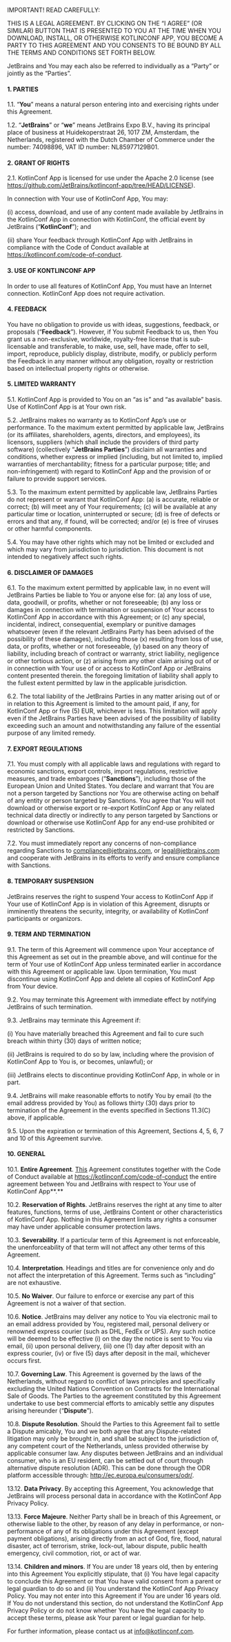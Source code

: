 IMPORTANT! READ CAREFULLY:

THIS IS A LEGAL AGREEMENT. BY CLICKING ON THE “I AGREE” (OR SIMILAR)
BUTTON THAT IS PRESENTED TO YOU AT THE TIME WHEN YOU DOWNLOAD, INSTALL,
OR OTHERWISE KOTLINCONF APP, YOU BECOME A PARTY TO THIS AGREEMENT AND
YOU CONSENTS TO BE BOUND BY ALL THE TERMS AND CONDITIONS SET FORTH
BELOW.

JetBrains and You may each also be referred to individually as a “Party”
or jointly as the “Parties”.

#### 1. PARTIES

1.1. “**You**” means a natural person entering into and exercising
rights under this Agreement.

1.2. “**JetBrains**” or “**we**” means JetBrains Expo B.V., having its
principal place of business at Huidekoperstraat 26, 1017 ZM, Amsterdam,
the Netherlands, registered with the Dutch Chamber of Commerce under the
number: 74098896, VAT ID number: NL85977129B01.

#### 2. GRANT OF RIGHTS

2.1. KotlinConf App is licensed for use under the Apache 2.0 license
(see
[<u>https://github.com/JetBrains/kotlinconf-app/tree/HEAD/LICENSE</u>](https://github.com/JetBrains/kotlinconf-app/tree/HEAD/LICENSE)).

In connection with Your use of KotlinConf App, You may:

\(i\) access, download, and use of any content made available by
JetBrains in the KotlinConf App in connection with KotlinConf, the
official event by JetBrains (“**KotlinConf**”); and

\(ii\) share Your feedback through KotlinConf App with JetBrains in
compliance with the Code of Conduct available at
[<span class="mark">https://kotlinconf.com/code-of-conduct</span>](https://kotlinconf.com/code-of-conduct).

#### 3. USE OF KONTLINCONF APP

In order to use all features of KotlinConf App, You must have an
Internet connection. KotlinConf App does not require activation.

#### 4. FEEDBACK

You have no obligation to provide us with ideas, suggestions, feedback,
or proposals (“**Feedback**”). However, if You submit Feedback to us,
then You grant us a non-exclusive, worldwide, royalty-free license that
is sub-licensable and transferable, to make, use, sell, have made, offer
to sell, import, reproduce, publicly display, distribute, modify, or
publicly perform the Feedback in any manner without any obligation,
royalty or restriction based on intellectual property rights or
otherwise.

#### 5. LIMITED WARRANTY

5.1. KotlinConf App is provided to You on an “as is” and “as available”
basis. Use of KotlinConf App is at Your own risk.

5.2. JetBrains makes no warranty as to KotlinConf App’s use or
performance. To the maximum extent permitted by applicable law,
JetBrains (or its affiliates, shareholders, agents, directors, and
employees), its licensors, suppliers (which shall include the providers
of third party software) (collectively “**JetBrains Parties**”) disclaim
all warranties and conditions, whether express or implied (including,
but not limited to, implied warranties of merchantability; fitness for a
particular purpose; title; and non-infringement) with regard to
KotlinConf App and the provision of or failure to provide support
services.

5.3. To the maximum extent permitted by applicable law, JetBrains
Parties do not represent or warrant that KotlinConf App: (a) is
accurate, reliable or correct; (b) will meet any of Your requirements;
(c) will be available at any particular time or location, uninterrupted
or secure; (d) is free of defects or errors and that any, if found, will
be corrected; and/or (e) is free of viruses or other harmful components.

5.4. You may have other rights which may not be limited or excluded and
which may vary from jurisdiction to jurisdiction. This document is not
intended to negatively affect such rights.

#### 6. DISCLAIMER OF DAMAGES

6.1. To the maximum extent permitted by applicable law, in no event will
JetBrains Parties be liable to You or anyone else for: (a) any loss of
use, data, goodwill, or profits, whether or not foreseeable; (b) any
loss or damages in connection with termination or suspension of Your
access to KotlinConf App in accordance with this Agreement; or (c) any
special, incidental, indirect, consequential, exemplary or punitive
damages whatsoever (even if the relevant JetBrains Party has been
advised of the possibility of these damages), including those (x)
resulting from loss of use, data, or profits, whether or not
foreseeable, (y) based on any theory of liability, including breach of
contract or warranty, strict liability, negligence or other tortious
action, or (z) arising from any other claim arising out of or in
connection with Your use of or access to KotlinConf App or JetBrains
content presented therein. the foregoing limitation of liability shall
apply to the fullest extent permitted by law in the applicable
jurisdiction.

6.2. The total liability of the JetBrains Parties in any matter arising
out of or in relation to this Agreement is limited to the amount paid,
if any, for KotlinConf App or five (5) EUR, whichever is less. This
limitation will apply even if the JetBrains Parties have been advised of
the possibility of liability exceeding such an amount and
notwithstanding any failure of the essential purpose of any limited
remedy.

#### 7. EXPORT REGULATIONS

7.1. You must comply with all applicable laws and regulations with
regard to economic sanctions, export controls, import regulations,
restrictive measures, and trade embargoes (“**Sanctions**”), including
those of the European Union and United States. You declare and warrant
that You are not a person targeted by Sanctions nor You are otherwise
acting on behalf of any entity or person targeted by Sanctions. You
agree that You will not download or otherwise export or re-export
KotlinConf App or any related technical data directly or indirectly to
any person targeted by Sanctions or download or otherwise use KotlinConf
App for any end-use prohibited or restricted by Sanctions.

7.2. You must immediately report any concerns of non-compliance
regarding Sanctions to
[<u>compliance@jetbrains.com</u>](mailto:compliance@jetbrains.com), or
[<u>legal@jetbrains.com</u>](mailto:legal@jetbrains.com) and cooperate
with JetBrains in its efforts to verify and ensure compliance with
Sanctions.

#### 8. TEMPORARY SUSPENSION

JetBrains reserves the right to suspend Your access to KotlinConf App if
Your use of KotlinConf App is in violation of this Agreement, disrupts
or imminently threatens the security, integrity, or availability of
KotlinConf participants or organizors.

#### 9. TERM AND TERMINATION

9.1. The term of this Agreement will commence upon Your acceptance of
this Agreement as set out in the preamble above, and will continue for
the term of Your use of KotlinConf App unless terminated earlier in
accordance with this Agreement or applicable law. Upon termination, You
must discontinue using KotlinConf App and delete all copies of
KotlinConf App from Your device.

9.2. You may terminate this Agreement with immediate effect by notifying
JetBrains of such termination.

9.3. JetBrains may terminate this Agreement if:

\(i\) You have materially breached this Agreement and fail to cure such
breach within thirty (30) days of written notice;

\(ii\) JetBrains is required to do so by law, including where the
provision of KotlinConf App to You is, or becomes, unlawful); or

\(iii\) JetBrains elects to discontinue providing KotlinConf App, in
whole or in part.

9.4. JetBrains will make reasonable efforts to notify You by email (to
the email address provided by You) as follows thirty (30) days prior to
termination of the Agreement in the events specified in Sections 11.3(C)
above, if applicable.

9.5. Upon the expiration or termination of this Agreement, Sections 4,
5, 6, 7 and 10 of this Agreement survive.

#### 10. GENERAL

10.1. **Entire Agreement**.
[This](https://www.lawinsider.com/clause/entire-agreement) Agreement
constitutes together with the Code of Conduct available at
[<span class="mark">https://kotlinconf.com/code-of-conduct</span>](https://kotlinconf.com/code-of-conduct)
the entire agreement between You and JetBrains with respect to Your use
of KotlinConf App**<span class="mark">.</span>**

10.2. **Reservation of Rights**. JetBrains reserves the right at any
time to alter features, functions, terms of use, JetBrains Content or
other characteristics of KotlinConf App. Nothing in this Agreement
limits any rights a consumer may have under applicable consumer
protection laws.

10.3. **Severability**. If a particular term of this Agreement is not
enforceable, the unenforceability of that term will not affect any other
terms of this Agreement.

10.4. **Interpretation**. Headings and titles are for convenience only
and do not affect the interpretation of this Agreement. Terms such as
“including” are not exhaustive.

10.5. **No Waiver**. Our failure to enforce or exercise any part of this
Agreement is not a waiver of that section.

10.6. **Notice**. JetBrains may deliver any notice to You via electronic
mail to an email address provided by You, registered mail, personal
delivery or renowned express courier (such as DHL, FedEx or UPS). Any
such notice will be deemed to be effective (i) on the day the notice is
sent to You via email, (ii) upon personal delivery, (iii) one (1) day
after deposit with an express courier, (iv) or five (5) days after
deposit in the mail, whichever occurs first.

10.7. **Governing Law**. This Agreement is governed by the laws of the
Netherlands, without regard to conflict of laws principles and
specifically excluding the United Nations Convention on Contracts for
the International Sale of Goods. The Parties to the agreement
constituted by this Agreement undertake to use best commercial efforts
to amicably settle any disputes arising hereunder (“**Dispute**”).

10.8. **Dispute Resolution**. Should the Parties to this Agreement fail
to settle a Dispute amicably, You and we both agree that any
Dispute-related litigation may only be brought in, and shall be subject
to the jurisdiction of, any competent court of the Netherlands, unless
provided otherwise by applicable consumer law. Any disputes between
JetBrains and an individual consumer, who is an EU resident, can be
settled out of court through alternative dispute resolution (ADR). This
can be done through the ODR platform accessible through:
[<u>http://ec.europa.eu/consumers/odr/</u>](http://ec.europa.eu/consumers/odr/).

13.12. **Data Privacy**. By accepting this Agreement, You acknowledge
that JetBrains will process personal data in accordance with the
<span class="mark">KotlinConf App Privacy Policy</span>.

13.13. **Force Majeure**. Neither Party shall be in breach of this
Agreement, or otherwise liable to the other, by reason of any delay in
performance, or non-performance of any of its obligations under this
Agreement (except payment obligations), arising directly from an act of
God, fire, flood, natural disaster, act of terrorism, strike, lock-out,
labour dispute, public health emergency, civil commotion, riot, or act
of war.

13.14. **Children and minors**. If You are under 18 years old, then by
entering into this Agreement You explicitly stipulate, that (i) You have
legal capacity to conclude this Agreement or that You have valid consent
from a parent or legal guardian to do so and (ii) You understand the
<span class="mark">KotlinConf App Privacy Policy</span>. You may not
enter into this Agreement if You are under 16 years old. If You do not
understand this section, do not understand the KotlinConf App Privacy
Policy or do not know whether You have the legal capacity to accept
these terms, please ask Your parent or legal guardian for help.

For further information, please contact us at
[<u>info@kotlinconf.com</u>](mailto:info@kotlinconf.com).
